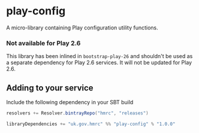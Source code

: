 play-config
===========



A micro-library containing Play configuration utility functions.

### Not available for Play 2.6
This library has been inlined in `bootstrap-play-26` and shouldn't be used as a separate dependency for Play 2.6 services. It will not be updated for Play 2.6.

## Adding to your service

Include the following dependency in your SBT build

```scala
resolvers += Resolver.bintrayRepo("hmrc", "releases")

libraryDependencies += "uk.gov.hmrc" %% "play-config" % "1.0.0"
```

